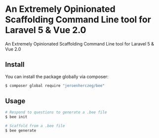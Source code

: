 # An Extremely Opinionated Scaffolding Command Line tool for Laravel 5 & Vue 2.0

An Extremely Opinionated Scaffolding Command Line tool for Laravel 5 & Vue 2.0

## Install

You can install the package globally via composer:

``` bash
$ composer global require "jeroenherczeg/bee"
```

## Usage

``` bash
# Respond to questions to generate a .bee file
$ bee init

# Scaffold from a .bee file
$ bee generate
```